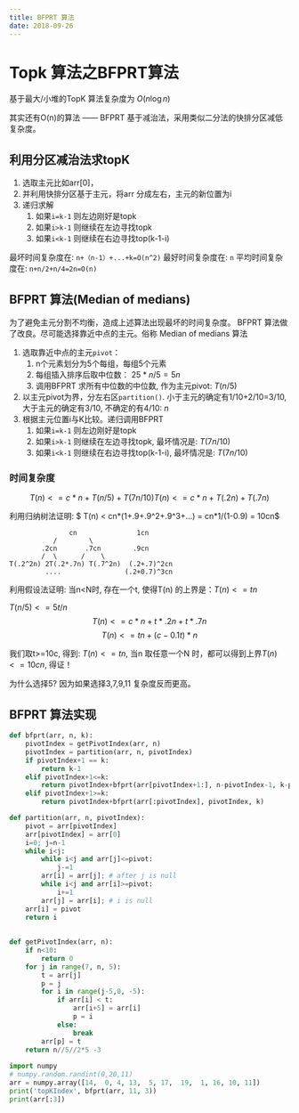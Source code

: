 ```yaml
---
title: BFPRT 算法
date: 2018-09-26
---
```

# Topk 算法之BFPRT算法
基于最大/小堆的TopK 算法复杂度为 $O(n\log n)$

其实还有O(n)的算法 —— BFPRT 基于减治法，采用类似二分法的快排分区减低复杂度。

## 利用分区减治法求topK
1. 选取主元比如arr[0]，
2. 并利用快排分区基于主元，将arr 分成左右，主元的新位置为i
3. 递归求解
    1. 如果`i=k-1` 则左边刚好是topk
    2. 如果`i>k-1` 则继续在左边寻找topk
    3. 如果`i<k-1` 则继续在右边寻找top(k-1-i)

最坏时间复杂度在: `n+（n-1）+...+k=O(n^2)`
最好时间复杂度在: `n`
平均时间复杂度在: `n+n/2+n/4=2n=O(n)`

## BFPRT 算法(Median of medians)
为了避免主元分割不均衡，造成上述算法出现最坏的时间复杂度。
BFPRT 算法做了改良。尽可能选择靠近中点的主元。俗称 Median of medians 算法
1. 选取靠近中点的主元`pivot`：
    1. n个元素划分为5个每组，每组5个元素
    2. 每组插入排序后取中位数： $25*n/5=5n$ 
    3. 调用BFPRT 求所有中位数的中位数, 作为主元pivot: $T(n/5)$
2. 以主元pivot为界，分左右区`partition()`. 小于主元的确定有1/10+2/10=3/10, 大于主元的确定有3/10, 不确定的有4/10: $n$
3. 根据主元位置i与K比较。递归调用BFPRT
    1. 如果`i=k-1` 则左边刚好是topk
    2. 如果`i>k-1` 则继续在左边寻找topk, 最坏情况是: $T(7n/10)$
    3. 如果`i<k-1` 则继续在右边寻找top(k-1-i), 最坏情况是: $T(7n/10)$

### 时间复杂度
$$
T(n)<=c*n+T(n/5)+T(7n/10)
T(n)<=c*n+T(.2n)+T(.7n)
$$


利用归纳树法证明:
$ T(n) < cn*(1+.9+.9^2+.9^3+...) = cn*1/(1-0.9) = 10cn$

                   cn               1cn
               /        \
            .2cn       .7cn        .9cn
            /  \      /    \
    T(.2^2n) 2T(.2*.7n) T(.7^2n)  (.2+.7)^2cn
             ....                (.2+0.7)^3cn

利用假设法证明:
当n<N时, 存在一个t, 使得T(n) 的上界是：$T(n)<=tn$

$T(n/5)<=5t/n$
$$ T(n) <= c*n+t*.2n+ t*.7n $$
$$ T(n) <= tn + (c-0.1t)*n $$

我们取t>=10c, 得到: $T(n)<=tn$, 
当n 取任意一个N 时，都可以得到上界$T(n)<=10cn$, 得证！

为什么选择5? 因为如果选择3,7,9,11 复杂度反而更高。


## BFPRT 算法实现
```python
def bfprt(arr, n, k):
    pivotIndex = getPivotIndex(arr, n)
    pivotIndex = partition(arr, n, pivotIndex)
    if pivotIndex+1 == k:
        return k-1
    elif pivotIndex+1<=k:
        return pivotIndex+bfprt(arr[pivotIndex+1:], n-pivotIndex-1, k-pivotIndex-1)
    elif pivotIndex+1>=k:
        return pivotIndex+bfprt(arr[:pivotIndex], pivotIndex, k)

def partition(arr, n, pivotIndex):
    pivot = arr[pivotIndex]
    arr[pivotIndex] = arr[0]
    i=0; j=n-1
    while i<j:
        while i<j and arr[j]<=pivot:
            j-=1
        arr[i] = arr[j]; # after j is null
        while i<j and arr[i]>=pivot:
            i+=1
        arr[j] = arr[i]; # i is null
    arr[i] = pivot
    return i
            
    
def getPivotIndex(arr, n):
    if n<10:
        return 0
    for j in range(7, n, 5):
        t = arr[j]
        p = j
        for i in range(j-5,0, -5):
            if arr[i] < t:
                arr[i+5] = arr[i]
                p = i
            else:
                break
        arr[p] = t
    return n//5//2*5 -3
    
import numpy
# numpy.random.randint(0,20,11)
arr = numpy.array([14,  0, 4, 13,  5, 17,  19,  1, 16, 10, 11])
print('topKIndex', bfprt(arr, 11, 3))
print(arr[:3])
```
